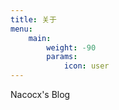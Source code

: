 ```yaml
---
title: 关于
menu:
    main: 
        weight: -90
        params:
            icon: user
---
```


Nacocx's Blog
